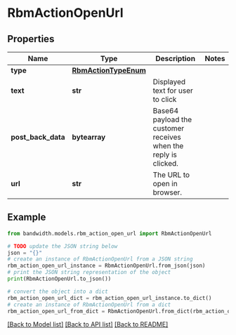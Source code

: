 # RbmActionOpenUrl


## Properties

Name | Type | Description | Notes
------------ | ------------- | ------------- | -------------
**type** | [**RbmActionTypeEnum**](RbmActionTypeEnum.md) |  | 
**text** | **str** | Displayed text for user to click | 
**post_back_data** | **bytearray** | Base64 payload the customer receives when the reply is clicked. | 
**url** | **str** | The URL to open in browser. | 

## Example

```python
from bandwidth.models.rbm_action_open_url import RbmActionOpenUrl

# TODO update the JSON string below
json = "{}"
# create an instance of RbmActionOpenUrl from a JSON string
rbm_action_open_url_instance = RbmActionOpenUrl.from_json(json)
# print the JSON string representation of the object
print(RbmActionOpenUrl.to_json())

# convert the object into a dict
rbm_action_open_url_dict = rbm_action_open_url_instance.to_dict()
# create an instance of RbmActionOpenUrl from a dict
rbm_action_open_url_from_dict = RbmActionOpenUrl.from_dict(rbm_action_open_url_dict)
```
[[Back to Model list]](../README.md#documentation-for-models) [[Back to API list]](../README.md#documentation-for-api-endpoints) [[Back to README]](../README.md)


